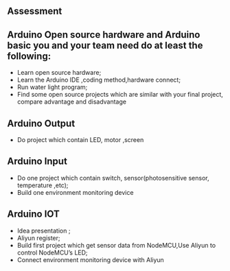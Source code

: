 ## Assessment


## Arduino Open source hardware and Arduino basic you and your team need do at least the following:
  
  
* Learn open source hardware;
* Learn the Arduino IDE ,coding method,hardware connect;
* Run water light program;
* Find some open source projects which are similar with  your final project, compare advantage and disadvantage


## Arduino Output
* Do project which contain LED, motor ,screen

## Arduino Input
* Do one project which contain switch, sensor(photosensitive sensor, temperature ,etc);
* Build one environment monitoring device

## Arduino IOT

* Idea presentation ;
* Aliyun register;
* Build first project which get sensor data from NodeMCU,Use Aliyun to control NodeMCU’s LED;
* Connect environment monitoring device with Aliyun